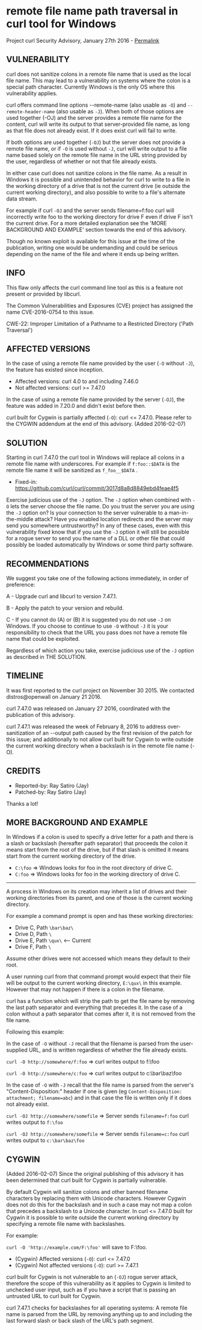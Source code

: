 remote file name path traversal in curl tool for Windows
========================================================

Project curl Security Advisory, January 27th 2016 -
[Permalink](https://curl.se/docs/CVE-2016-0754.html)

VULNERABILITY
-------------

curl does not sanitize colons in a remote file name that is used as the local
file name. This may lead to a vulnerability on systems where the colon is a
special path character. Currently Windows is the only OS where this
vulnerability applies.

curl offers command line options --remote-name (also usable as `-O`) and
`--remote-header-name` (also usable as `-J`). When both of those options are
used together (-OJ) and the server provides a remote file name for the
content, curl will write its output to that server-provided file name, as long
as that file does not already exist. If it does exist curl will fail to write.

If both options are used together (`-OJ`) but the server does not provide a
remote file name, or if `-O` is used without `-J`, curl will write output to a
file name based solely on the remote file name in the URL string provided by
the user, regardless of whether or not that file already exists.

In either case curl does not sanitize colons in the file name. As a result in
Windows it is possible and unintended behavior for curl to write to a file in
the working directory of a drive that is not the current drive (ie outside the
current working directory), and also possible to write to a file's alternate
data stream.

For example if curl `-OJ` and the server sends filename=f:foo curl will
incorrectly write foo to the working directory for drive F even if drive F
isn't the current drive. For a more detailed explanation see the 'MORE
BACKGROUND AND EXAMPLE' section towards the end of this advisory.

Though no known exploit is available for this issue at the time of the
publication, writing one would be undemanding and could be serious depending
on the name of the file and where it ends up being written.

INFO
----

This flaw only affects the curl command line tool as this is a feature not
present or provided by libcurl.

The Common Vulnerabilities and Exposures (CVE) project has assigned the name
CVE-2016-0754 to this issue.

CWE-22: Improper Limitation of a Pathname to a Restricted Directory ('Path Traversal')

AFFECTED VERSIONS
-----------------

In the case of using a remote file name provided by the user (`-O` without
`-J`), the feature has existed since inception.

- Affected versions: curl 4.0 to and including 7.46.0
- Not affected versions: curl >= 7.47.0

In the case of using a remote file name provided by the server (`-OJ`), the
feature was added in 7.20.0 and didn't exist before then.

curl built for Cygwin is partially affected (`-O`): curl <= 7.47.0. Please
refer to the CYGWIN addendum at the end of this advisory. (Added 2016-02-07)

SOLUTION
------------

Starting in curl 7.47.0 the curl tool in Windows will replace all colons in a
remote file name with underscores. For example if `f:foo::$DATA` is the remote
file name it will be sanitized as `f_foo__$DATA` .

- Fixed-in: https://github.com/curl/curl/commit/3017d8a8d8849ebd4feae4f5

Exercise judicious use of the `-J` option. The `-J` option when combined with
`-O` lets the server choose the file name. Do you trust the server you are
using the `-J` option on? Is your connection to the server vulnerable to a
man-in-the-middle attack? Have you enabled location redirects and the server
may send you somewhere untrustworthy? In any of these cases, even with this
vulnerability fixed know that if you use the `-J` option it will still be
possible for a rogue server to send you the name of a DLL or other file that
could possibly be loaded automatically by Windows or some third party
software.

RECOMMENDATIONS
---------------

We suggest you take one of the following actions immediately, in order of
preference:

 A - Upgrade curl and libcurl to version 7.47.1.

 B - Apply the patch to your version and rebuild.

 C - If you cannot do (A) or (B) it is suggested you do not use `-J` on
     Windows.  If you choose to continue to use `-O` without `-J` it is your
     responsibility to check that the URL you pass does not have a remote file
     name that could be exploited.

Regardless of which action you take, exercise judicious use of the `-J` option
as described in THE SOLUTION.

TIMELINE
---------

It was first reported to the curl project on November 30 2015. We contacted
distros@openwall on January 21 2016.

curl 7.47.0 was released on January 27 2016, coordinated with the publication
of this advisory.

curl 7.47.1 was released the week of February 8, 2016 to address
over-sanitization of an --output path caused by the first revision of the
patch for this issue; and additionally to not allow curl built for Cygwin to
write outside the current working directory when a backslash is in the remote
file name (-O).

CREDITS
-------

- Reported-by: Ray Satiro (Jay)
- Patched-by: Ray Satiro (Jay)

Thanks a lot!

MORE BACKGROUND AND EXAMPLE
---------------------------

In Windows if a colon is used to specify a drive letter for a path and there
is a slash or backslash (hereafter path separator) that proceeds the colon it
means start from the root of the drive, but if that slash is omitted it means
start from the current working directory of the drive.

 - `C:\foo` => Windows looks for foo in the root directory of drive C.
 - `C:foo` => Windows looks for foo in the working directory of drive C.

---

A process in Windows on its creation may inherit a list of drives and their
working directories from its parent, and one of those is the current working
directory.

For example a command prompt is open and has these working directories:

 - Drive C, Path `\bar\baz\`
 - Drive D, Path `\`
 - Drive E, Path `\qux\`    <-- Current
 - Drive F, Path `\`

Assume other drives were not accessed which means they default to their root.

A user running curl from that command prompt would expect that their file will
be output to the current working directory, `E:\qux\` in this example. However
that may not happen if there is a colon in the filename.

curl has a function which will strip the path to get the file name by removing
the last path separator and everything that precedes it. In the case of a colon
without a path separator that comes after it, it is not removed from the file
name.

Following this example:

In the case of `-O` without `-J` recall that the filename is parsed from the
user- supplied URL, and is written regardless of whether the file already
exists.

`curl -O http://somewhere/f:foo` => curl writes output to f:\foo

`curl -O http://somewhere/c:foo` => curl writes output to c:\bar\baz\foo

In the case of `-O` with `-J` recall that the file name is parsed from the
server's "Content-Disposition:" header if one is given (eg
`Content-Disposition: attachment; filename=abc`) and in that case the file is
written only if it does not already exist.

`curl -OJ http://somewhere/somefile` => Server sends `filename=f:foo`
                                        curl writes output to `f:\foo`

`curl -OJ http://somewhere/somefile` => Server sends `filename=c:foo`
                                        curl writes output to `c:\bar\baz\foo`

CYGWIN
------
(Added 2016-02-07) Since the original publishing of this advisory it has been
determined that curl built for Cygwin is partially vulnerable.

By default Cygwin will sanitize colons and other banned filename characters by
replacing them with Unicode characters. However Cygwin does not do this for the
backslash and in such a case may not map a colon that precedes a backslash to a
Unicode character. In curl <= 7.47.0 built for Cygwin it is possible to write
outside the current working directory by specifying a remote file name with
backslashes.

For example:

`curl -O 'http://example.com/F:\foo'` will save to F:\foo.

- (Cygwin) Affected versions (`-O`): curl <= 7.47.0
- (Cygwin) Not affected versions (`-O`): curl >= 7.47.1

curl built for Cygwin is not vulnerable to an (`-OJ`) rogue server attack,
therefore the scope of this vulnerability as it applies to Cygwin is limited
to unchecked user input, such as if you have a script that is passing an
untrusted URL to curl built for Cygwin.

curl 7.47.1 checks for backslashes for all operating systems: A remote file
name is parsed from the URL by removing anything up to and including the last
forward slash or back slash of the URL's path segment.
